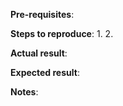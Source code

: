 **Pre-requisites**:

**Steps to reproduce**:
  1.
  2.

**Actual result**:

**Expected result**:

**Notes**:

